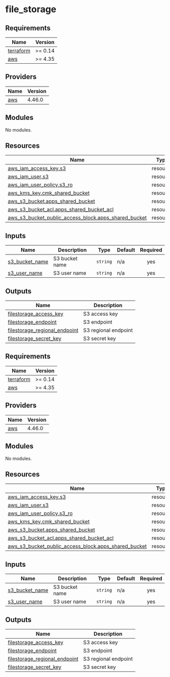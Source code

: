 # file_storage

<!-- BEGINNING OF PRE-COMMIT-TERRAFORM DOCS HOOK -->
## Requirements

| Name | Version |
|------|---------|
| <a name="requirement_terraform"></a> [terraform](#requirement\_terraform) | >= 0.14 |
| <a name="requirement_aws"></a> [aws](#requirement\_aws) | >= 4.35 |

## Providers

| Name | Version |
|------|---------|
| <a name="provider_aws"></a> [aws](#provider\_aws) | 4.46.0 |

## Modules

No modules.

## Resources

| Name | Type |
|------|------|
| [aws_iam_access_key.s3](https://registry.terraform.io/providers/hashicorp/aws/latest/docs/resources/iam_access_key) | resource |
| [aws_iam_user.s3](https://registry.terraform.io/providers/hashicorp/aws/latest/docs/resources/iam_user) | resource |
| [aws_iam_user_policy.s3_ro](https://registry.terraform.io/providers/hashicorp/aws/latest/docs/resources/iam_user_policy) | resource |
| [aws_kms_key.cmk_shared_bucket](https://registry.terraform.io/providers/hashicorp/aws/latest/docs/resources/kms_key) | resource |
| [aws_s3_bucket.apps_shared_bucket](https://registry.terraform.io/providers/hashicorp/aws/latest/docs/resources/s3_bucket) | resource |
| [aws_s3_bucket_acl.apps_shared_bucket_acl](https://registry.terraform.io/providers/hashicorp/aws/latest/docs/resources/s3_bucket_acl) | resource |
| [aws_s3_bucket_public_access_block.apps_shared_bucket](https://registry.terraform.io/providers/hashicorp/aws/latest/docs/resources/s3_bucket_public_access_block) | resource |

## Inputs

| Name | Description | Type | Default | Required |
|------|-------------|------|---------|:--------:|
| <a name="input_s3_bucket_name"></a> [s3\_bucket\_name](#input\_s3\_bucket\_name) | S3 bucket name | `string` | n/a | yes |
| <a name="input_s3_user_name"></a> [s3\_user\_name](#input\_s3\_user\_name) | S3 user name | `string` | n/a | yes |

## Outputs

| Name | Description |
|------|-------------|
| <a name="output_filestorage_access_key"></a> [filestorage\_access\_key](#output\_filestorage\_access\_key) | S3 access key |
| <a name="output_filestorage_endpoint"></a> [filestorage\_endpoint](#output\_filestorage\_endpoint) | S3 endpoint |
| <a name="output_filestorage_regional_endpoint"></a> [filestorage\_regional\_endpoint](#output\_filestorage\_regional\_endpoint) | S3 regional endpoint |
| <a name="output_filestorage_secret_key"></a> [filestorage\_secret\_key](#output\_filestorage\_secret\_key) | S3 secret key |
<!-- END OF PRE-COMMIT-TERRAFORM DOCS HOOK -->

<!-- BEGIN_TF_DOCS -->
## Requirements

| Name | Version |
|------|---------|
| <a name="requirement_terraform"></a> [terraform](#requirement\_terraform) | >= 0.14 |
| <a name="requirement_aws"></a> [aws](#requirement\_aws) | >= 4.35 |

## Providers

| Name | Version |
|------|---------|
| <a name="provider_aws"></a> [aws](#provider\_aws) | 4.46.0 |

## Modules

No modules.

## Resources

| Name | Type |
|------|------|
| [aws_iam_access_key.s3](https://registry.terraform.io/providers/hashicorp/aws/latest/docs/resources/iam_access_key) | resource |
| [aws_iam_user.s3](https://registry.terraform.io/providers/hashicorp/aws/latest/docs/resources/iam_user) | resource |
| [aws_iam_user_policy.s3_ro](https://registry.terraform.io/providers/hashicorp/aws/latest/docs/resources/iam_user_policy) | resource |
| [aws_kms_key.cmk_shared_bucket](https://registry.terraform.io/providers/hashicorp/aws/latest/docs/resources/kms_key) | resource |
| [aws_s3_bucket.apps_shared_bucket](https://registry.terraform.io/providers/hashicorp/aws/latest/docs/resources/s3_bucket) | resource |
| [aws_s3_bucket_acl.apps_shared_bucket_acl](https://registry.terraform.io/providers/hashicorp/aws/latest/docs/resources/s3_bucket_acl) | resource |
| [aws_s3_bucket_public_access_block.apps_shared_bucket](https://registry.terraform.io/providers/hashicorp/aws/latest/docs/resources/s3_bucket_public_access_block) | resource |

## Inputs

| Name | Description | Type | Default | Required |
|------|-------------|------|---------|:--------:|
| <a name="input_s3_bucket_name"></a> [s3\_bucket\_name](#input\_s3\_bucket\_name) | S3 bucket name | `string` | n/a | yes |
| <a name="input_s3_user_name"></a> [s3\_user\_name](#input\_s3\_user\_name) | S3 user name | `string` | n/a | yes |

## Outputs

| Name | Description |
|------|-------------|
| <a name="output_filestorage_access_key"></a> [filestorage\_access\_key](#output\_filestorage\_access\_key) | S3 access key |
| <a name="output_filestorage_endpoint"></a> [filestorage\_endpoint](#output\_filestorage\_endpoint) | S3 endpoint |
| <a name="output_filestorage_regional_endpoint"></a> [filestorage\_regional\_endpoint](#output\_filestorage\_regional\_endpoint) | S3 regional endpoint |
| <a name="output_filestorage_secret_key"></a> [filestorage\_secret\_key](#output\_filestorage\_secret\_key) | S3 secret key |
<!-- END_TF_DOCS -->